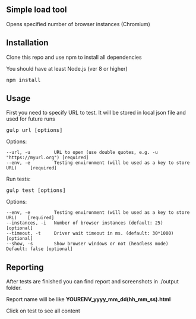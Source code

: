 ## Simple load tool
Opens specified number of browser instances (Chromium)

## Installation
Clone this repo and use npm to install all dependencies 

You should have at least Node.js (ver 8 or higher)

<pre>
npm install
</pre>

## Usage

First you need to specify URL to test. It will be stored in local json file and used for future runs

<pre>
gulp url [options]
</pre>

Options:
```
--url, -u         URL to open (use double quotes, e.g. -u "https://myurl.org") [required]
--env, -e         Testing environment (will be used as a key to store URL)     [required]
```

Run tests:

<pre>
gulp test [options]
</pre>

Options:
```
--env, -e         Testing environment (will be used as a key to store URL)    [required]
--instances, -i   Number of browser instances (default: 25)                   [optional]
--timeout, -t     Driver wait timeout in ms. (default: 30*1000)               [optional]
--show, -s        Show browser windows or not (headless mode)  Default: false [optional]
```

## Reporting
After tests are finished you can find report and screenshots in ./output folder.

Report name will be like **YOURENV_yyyy_mm_dd(hh_mm_ss).html**

Click on test to see all content
